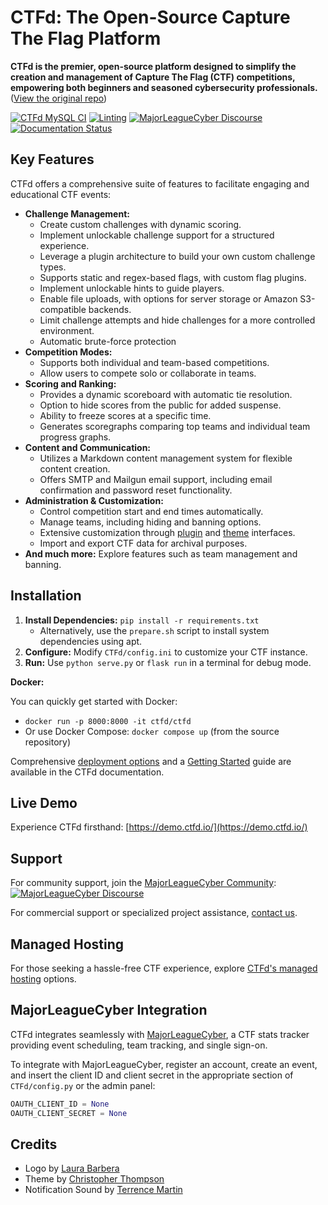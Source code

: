 # CTFd: The Open-Source Capture The Flag Platform

**CTFd is the premier, open-source platform designed to simplify the creation and management of Capture The Flag (CTF) competitions, empowering both beginners and seasoned cybersecurity professionals.** ([View the original repo](https://github.com/CTFd/CTFd))

[![CTFd MySQL CI](https://github.com/CTFd/CTFd/workflows/CTFd%20MySQL%20CI/badge.svg?branch=master)](https://github.com/CTFd/CTFd/workflows/CTFd%20MySQL%20CI)
[![Linting](https://github.com/CTFd/CTFd/workflows/Linting/badge.svg?branch=master)](https://github.com/CTFd/CTFd/workflows/Linting)
[![MajorLeagueCyber Discourse](https://img.shields.io/discourse/status?server=https%3A%2F%2Fcommunity.majorleaguecyber.org%2F)](https://community.majorleaguecyber.org/)
[![Documentation Status](https://api.netlify.com/api/v1/badges/6d10883a-77bb-45c1-a003-22ce1284190e/deploy-status)](https://docs.ctfd.io)

## Key Features

CTFd offers a comprehensive suite of features to facilitate engaging and educational CTF events:

*   **Challenge Management:**
    *   Create custom challenges with dynamic scoring.
    *   Implement unlockable challenge support for a structured experience.
    *   Leverage a plugin architecture to build your own custom challenge types.
    *   Supports static and regex-based flags, with custom flag plugins.
    *   Implement unlockable hints to guide players.
    *   Enable file uploads, with options for server storage or Amazon S3-compatible backends.
    *   Limit challenge attempts and hide challenges for a more controlled environment.
    *   Automatic brute-force protection
*   **Competition Modes:**
    *   Supports both individual and team-based competitions.
    *   Allow users to compete solo or collaborate in teams.
*   **Scoring and Ranking:**
    *   Provides a dynamic scoreboard with automatic tie resolution.
    *   Option to hide scores from the public for added suspense.
    *   Ability to freeze scores at a specific time.
    *   Generates scoregraphs comparing top teams and individual team progress graphs.
*   **Content and Communication:**
    *   Utilizes a Markdown content management system for flexible content creation.
    *   Offers SMTP and Mailgun email support, including email confirmation and password reset functionality.
*   **Administration & Customization:**
    *   Control competition start and end times automatically.
    *   Manage teams, including hiding and banning options.
    *   Extensive customization through [plugin](https://docs.ctfd.io/docs/plugins/overview) and [theme](https://docs.ctfd.io/docs/themes/overview) interfaces.
    *   Import and export CTF data for archival purposes.
*   **And much more:** Explore features such as team management and banning.

## Installation

1.  **Install Dependencies:** `pip install -r requirements.txt`
    *   Alternatively, use the `prepare.sh` script to install system dependencies using apt.
2.  **Configure:** Modify `CTFd/config.ini` to customize your CTF instance.
3.  **Run:** Use `python serve.py` or `flask run` in a terminal for debug mode.

**Docker:**

You can quickly get started with Docker:

*   `docker run -p 8000:8000 -it ctfd/ctfd`
*   Or use Docker Compose: `docker compose up` (from the source repository)

Comprehensive [deployment options](https://docs.ctfd.io/docs/deployment/installation) and a [Getting Started](https://docs.ctfd.io/tutorials/getting-started/) guide are available in the CTFd documentation.

## Live Demo

Experience CTFd firsthand: [https://demo.ctfd.io/](https://demo.ctfd.io/)

## Support

For community support, join the [MajorLeagueCyber Community](https://community.majorleaguecyber.org/): [![MajorLeagueCyber Discourse](https://img.shields.io/discourse/status?server=https%3A%2F%2Fcommunity.majorleaguecyber.org%2F)](https://community.majorleaguecyber.org/)

For commercial support or specialized project assistance, [contact us](https://ctfd.io/contact/).

## Managed Hosting

For those seeking a hassle-free CTF experience, explore [CTFd's managed hosting](https://ctfd.io/) options.

## MajorLeagueCyber Integration

CTFd integrates seamlessly with [MajorLeagueCyber](https://majorleaguecyber.org/), a CTF stats tracker providing event scheduling, team tracking, and single sign-on.

To integrate with MajorLeagueCyber, register an account, create an event, and insert the client ID and client secret in the appropriate section of `CTFd/config.py` or the admin panel:

```python
OAUTH_CLIENT_ID = None
OAUTH_CLIENT_SECRET = None
```

## Credits

*   Logo by [Laura Barbera](http://www.laurabb.com/)
*   Theme by [Christopher Thompson](https://github.com/breadchris)
*   Notification Sound by [Terrence Martin](https://soundcloud.com/tj-martin-composer)